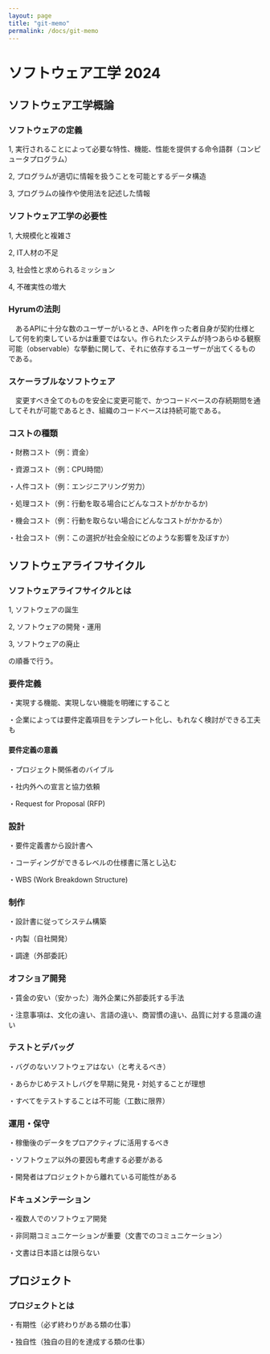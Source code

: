 ```yaml
---
layout: page
title: "git-memo"
permalink: /docs/git-memo
---
```


# ソフトウェア工学 2024

## ソフトウェア工学概論

### ソフトウェアの定義

1, 実行されることによって必要な特性、機能、性能を提供する命令語群（コンピュータプログラム） 

2, プログラムが適切に情報を扱うことを可能とするデータ構造 

3, プログラムの操作や使用法を記述した情報 

### ソフトウェア工学の必要性

1, 大規模化と複雑さ

2, IT人材の不足

3, 社会性と求められるミッション

4, 不確実性の増大

### Hyrumの法則

　あるAPIに十分な数のユーザーがいるとき、APIを作った者自身が契約仕様として何を約束しているかは重要ではない。作られたシステムが持つあらゆる観察可能（observable）な挙動に関して、それに依存するユーザーが出てくるものである。

### スケーラブルなソフトウェア

　変更すべき全てのものを安全に変更可能で、かつコードベースの存続期間を通してそれが可能であるとき、組織のコードベースは持続可能である。

### コストの種類

・財務コスト（例：資金）

・資源コスト（例：CPU時間）

・人件コスト（例：エンジニアリング労力）

・処理コスト（例：行動を取る場合にどんなコストがかかるか)

・機会コスト（例：行動を取らない場合にどんなコストがかかるか）

・社会コスト（例：この選択が社会全般にどのような影響を及ぼすか）

## ソフトウェアライフサイクル

### ソフトウェアライフサイクルとは

1, ソフトウェアの誕生

2, ソフトウェアの開発・運用

3, ソフトウェアの廃止

の順番で行う。

### 要件定義

・実現する機能、実現しない機能を明確にすること

・企業によっては要件定義項目をテンプレート化し、もれなく検討ができる工夫も

#### 要件定義の意義

・プロジェクト関係者のバイブル

・社内外への宣言と協力依頼

・Request for Proposal (RFP)

### 設計

・要件定義書から設計書へ

・コーディングができるレベルの仕様書に落とし込む

・WBS (Work Breakdown Structure)

### 制作

・設計書に従ってシステム構築

・内製（自社開発）

・調達（外部委託）

### オフショア開発

・賃金の安い（安かった）海外企業に外部委託する手法

・注意事項は、文化の違い、言語の違い、商習慣の違い、品質に対する意識の違い

### テストとデバッグ

・バグのないソフトウェアはない（と考えるべき）

・あらかじめテストしバグを早期に発見・対処することが理想

・すべてをテストすることは不可能（工数に限界）

### 運用・保守

・稼働後のデータをプロアクティブに活用するべき

・ソフトウェア以外の要因も考慮する必要がある

・開発者はプロジェクトから離れている可能性がある

### ドキュメンテーション

・複数人でのソフトウェア開発

・非同期コミュニケーションが重要（文書でのコミュニケーション）

・文書は日本語とは限らない

## プロジェクト

### プロジェクトとは

・有期性（必ず終わりがある類の仕事）

・独自性（独自の目的を達成する類の仕事）

